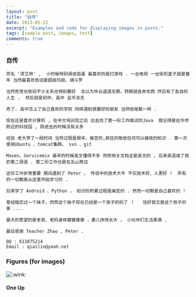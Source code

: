 ```yaml
---
layout: post
title: "自传"
date: 2013-05-22
excerpt: "Examples and code for displaying images in posts."
tags: [sample post, images, test]
comments: true
---
```

### 自传


	芳名 '漆艾林' ,  小时候特别调皮捣蛋 最喜欢的是打游戏 . 一台电视 一台街机盒子就是童年 当然最喜欢依旧是超级玛丽、魂斗罗

	当然死党也依旧不少关系也特别要好  总以为毕业遥遥无期，转眼就各奔东西 然后有了各自的人生 .  然后就是初中、高中 且平淡无

	奇了. 高中念上了自己喜欢的学校 同样遇到很要好的朋友 当然收尾都一样 . 

	现在还是喜欢计算机 , 在中大培训完之后 出去找了第一份工作面试的Java  我记得是在华师附近的科技园 , 刚进去的时候没有太多
	
	经验 老大带了一段时间 当然过程是艰辛、痛苦的,疯狂的吸收任何可以接收的知识 . 第一次使用Ubuntu 、tomcat集群、 svn 、git

	Maven、Servicemix 最早的时候英文懂得不多 然而相关文档全是英文的 , 后来英语成了我的第二母语 . 第二份工作也是在五山旁边

	这份工作非常重要 期间遇到了 Peter ， 传说中的技术大牛 不仅技术好、人更好 !  所有的一切都是从这里开始学习的 .

	后来学了 Android 、Python ， 知识的积累过程是痛苦的 . 然而一切都是自己喜欢的 !  

	曾经暗恋过一个妹子，然而这个妹子现在已经是一个孩子的妈了 ！   恰好我又是这个孩子的爹 ....  

	最大的愿望的是老爸、老妈身体健健康康 ，墨儿快快长大 ， 小伙伴们生活美满 .

	最后感谢 Teacher Zhao , Peter . 

	QQ : 613875214 
	Email : qiailin@yeah.net
	

### Figures (for images)

<img  src="{{ site.baseurl }}/assets/img/qiailin.png" alt=":wink:" title=":wink:">

#### One Up

